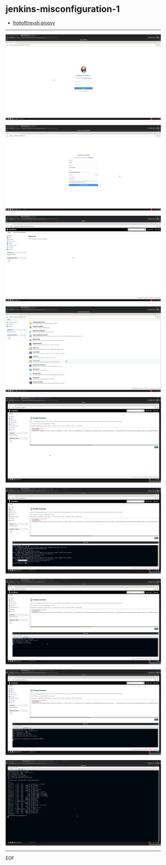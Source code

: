 # jenkins-misconfiguration-1

- [frohoff/revsh.groovy](https://gist.github.com/frohoff/fed1ffaab9b9beeb1c76)

----

![](images/1.png)

![](images/2.png)

![](images/3.png)

![](images/4.png)

![](images/5.png)

![](images/6.png)

![](images/7.png)

![](images/8.png)

![](images/9.png)

----

EOF